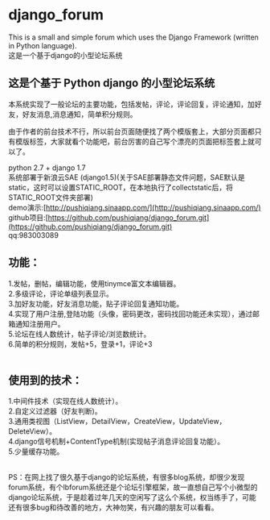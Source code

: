 # django_forum
This is a small and simple forum which uses the Django Framework (written in Python language).<br>
这是一个基于django的小型论坛系统

这是个基于 Python django 的小型论坛系统
---
本系统实现了一般论坛的主要功能，包括发帖，评论，评论回复，评论通知，加好友，好友消息,消息通知，简单积分规则。

由于作者的前台技术不行，所以前台页面随便找了两个模版套上，大部分页面都只有模版标签，大家就看个功能吧，前台厉害的自己写个漂亮的页面把标签套上就可以了。
<br>

python 2.7 + django 1.7<br>
系统部署于新浪云SAE (django1.5)(关于SAE部署静态文件问题，SAE默认是static，这时可以设置STATIC_ROOT，在本地执行了collectstatic后，将STATIC_ROOT文件夹部署)<br>
demo演示:[http://pushiqiang.sinaapp.com/](http://pushiqiang.sinaapp.com/)<br>
github项目:[https://github.com/pushiqiang/django_forum.git](https://github.com/pushiqiang/django_forum.git)<br>
qq:983003089

功能：
---
1.发帖，删帖，编辑功能，使用tinymce富文本编辑器。<br>
2.多级评论，评论单级列表显示。<br>
3.加好友功能，好友消息功能，贴子评论回复通知功能。<br>
4.实现了用户注册,登陆功能（头像，密码更改，密码找回功能还未实现），通过邮箱通知注册用户。<br>
5.论坛在线人数统计，帖子评论/浏览数统计。<br>
6.简单的积分规则，发帖+5，登录+1，评论+3<br>
<br>

使用到的技术：
---
1.中间件技术（实现在线人数统计）。<br>
2.自定义过滤器（好友判断)。<br>
3.通用类视图（ListView，DetailView，CreateView，UpdateView，DeleteView）。<br>
4.django信号机制+ContentType机制(实现帖子消息评论回复功能）。<br>
5.少量缓存功能。<br>

<br>
PS：在网上找了很久基于django的论坛系统，有很多blog系统，却很少发现forum系统，有个lbforum系统还是个论坛引擎框架，故一直想自己写个小微型的django论坛系统，于是趁着过年几天的空闲写了这么个系统，权当练手了，可能还有很多bug和待改善的地方，大神勿笑，有兴趣的朋友可以看看。
